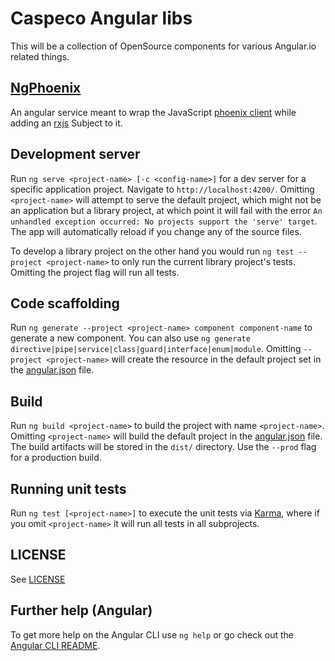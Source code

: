 # Caspeco Angular libs

This will be a collection of OpenSource components for various Angular.io related things.  

## [NgPhoenix](projects/ng-phoenix/README.md)

An angular service meant to wrap the JavaScript [phoenix client](https://github.com/phoenixframework/phoenix/blob/master/assets/js/phoenix.js) while adding an [rxjs](https://github.com/ReactiveX/rxjs) Subject to it.

## Development server

Run `ng serve <project-name> [-c <config-name>]` for a dev server for a specific application project. Navigate to `http://localhost:4200/`. Omitting `<project-name>` will attempt to serve the default project, which might not be an application but a library project, at which point it will fail with the error `An unhandled exception occurred: No projects support the 'serve' target`. The app will automatically reload if you change any of the source files.

To develop a library project on the other hand you would run `ng test --project <project-name>` to only run the current library project's tests. Omitting the project flag will run all tests.

## Code scaffolding

Run `ng generate --project <project-name> component component-name` to generate a new component. You can also use `ng generate directive|pipe|service|class|guard|interface|enum|module`. Omitting `--project <project-name>` will create the resource in the default project set in the [angular.json](angular.json) file.

## Build

Run `ng build <project-name>` to build the project with name `<project-name>`. Omitting `<project-name>` will build the default project in the [angular.json](angular.json) file. The build artifacts will be stored in the `dist/` directory. Use the `--prod` flag for a production build.

## Running unit tests

Run `ng test [<project-name>]` to execute the unit tests via [Karma](https://karma-runner.github.io), where if you omit `<project-name>` it will run all tests in all subprojects.

## LICENSE

See [LICENSE](LICENSE)

## Further help (Angular)

To get more help on the Angular CLI use `ng help` or go check out the [Angular CLI README](https://github.com/angular/angular-cli/blob/master/README.md).
